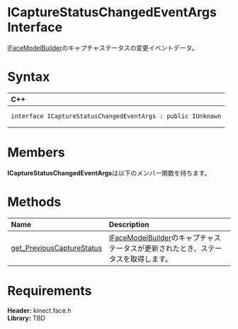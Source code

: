ICaptureStatusChangedEventArgs Interface  
========================================  

[IFaceModelBuilder](IFaceModelBuilder_Interface.md)のキャプチャステータスの変更イベントデータ。 <span id="syntaxSection"></span>

Syntax  
======  

<table>
<colgroup>
<col width="100%" />
</colgroup>
<thead>
<tr class="header">
<th align="left">C++</th>
</tr>
</thead>
<tbody>
<tr class="odd">
<td align="left"><pre><code>interface ICaptureStatusChangedEventArgs : public IUnknown</code></pre></td>
</tr>
</tbody>
</table>

<span id="classMembersSection"></span>

Members  
=======  

**ICaptureStatusChangedEventArgs**は以下のメンバー関数を持ちます。  

<span id="publicmethodsSection"></span>

Methods  
=======  

<table>
<colgroup>
<col width="30%" />
<col width="60%" />
</colgroup>
<thead>
<tr class="header">
<th align="left">Name</th>
<th align="left">Description</th>
</tr>
</thead>
<tbody>
<tr class="odd">
<td align="left"><a href="ICaptureStatusChangedEvent/Methods/get_PreviousCaptureStatus.md">get_PreviousCaptureStatus</a></td>
<td align="left"><a href="IFaceModelBuilder_Interface.md">IFaceModelBuilder</a>のキャプチャステータスが更新されたとき、ステータスを取得します。</td>
</tr>
</tbody>
</table>

<span id="requirements"></span>

Requirements  
============  

**Header:** kinect.face.h  
**Library:** TBD  



<!--Please do not edit the data in the comment block below.-->
<!--
TOCTitle : ICaptureStatusChangedEventArgs Interface
RLTitle : ICaptureStatusChangedEventArgs Interface
KeywordK : ICaptureStatusChangedEventArgs interface, about
HelpPriority : 2
TopicType : apiref
KeywordF : ICaptureStatusChangedEventArgs
KeywordF : Microsoft.Kinect.face.ICaptureStatusChangedEventArgs
KeywordA : T:Microsoft.Kinect.face.ICaptureStatusChangedEventArgs
AssetID : T:Microsoft.Kinect.face.ICaptureStatusChangedEventArgs
Locale : en-us
CommunityContent : 1
APIType : Managed
APILocation : 
APIName : Microsoft.Kinect.face.ICaptureStatusChangedEventArgs
TargetOS : Windows
TopicType : kbSyntax
DevLang : C++
DocSet : K4Wv2
ProjType : K4Wv2Proj
Technology : Kinect for Windows
Product : Kinect for Windows SDK v2
productversion : 20
-->
